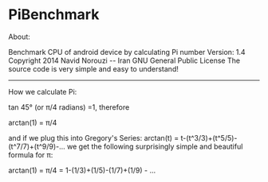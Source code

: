 PiBenchmark
===========

About:

Benchmark CPU of android device by calculating Pi number
Version: 1.4
Copyright 2014 Navid Norouzi -- Iran
GNU General Public License
The source code is very simple and easy to understand!

****************************************************************************************************
How we calculate Pi:

tan 45° (or π/4 radians) =1, therefore

arctan(1) = π/4

and if we plug this into Gregory's Series: arctan(t) = t-(t^3/3)+(t^5/5)-(t^7/7)+(t^9/9)-... we get the following surprisingly simple and beautiful formula for π: 

arctan(1) = π/4 = 1-(1/3)+(1/5)-(1/7)+(1/9) - ...
